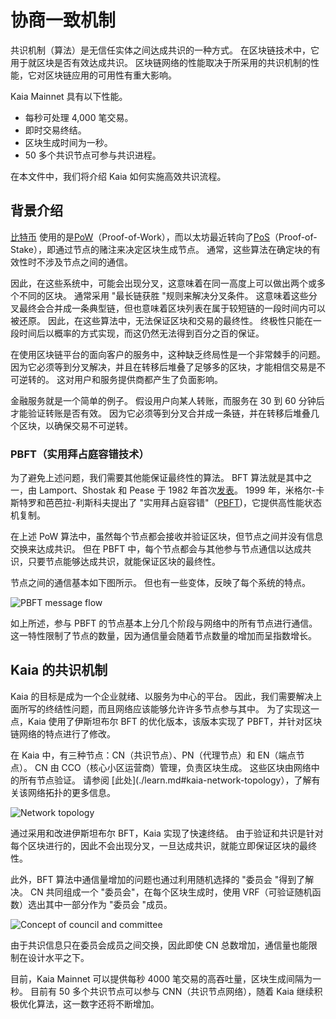 # 协商一致机制

共识机制（算法）是无信任实体之间达成共识的一种方式。 在区块链技术中，它用于就区块是否有效达成共识。 区块链网络的性能取决于所采用的共识机制的性能，它对区块链应用的可用性有重大影响。

Kaia Mainnet 具有以下性能。

- 每秒可处理 4,000 笔交易。
- 即时交易终结。
- 区块生成时间为一秒。
- 50 多个共识节点可参与共识进程。

在本文件中，我们将介绍 Kaia 如何实施高效共识流程。

## 背景介绍<a id="background"></a>

[比特币](https://en.wikipedia.org/wiki/Bitcoin) 使用的是[PoW](https://en.wikipedia.org/wiki/Proof_of_work)（Proof-of-Work），而以太坊最近转向了[PoS](https://en.wikipedia.org/wiki/Proof_of_stake)（Proof-of-Stake），即通过节点的赌注来决定区块生成节点。 通常，这些算法在确定块的有效性时不涉及节点之间的通信。

因此，在这些系统中，可能会出现分叉，这意味着在同一高度上可以做出两个或多个不同的区块。 通常采用 "最长链获胜 "规则来解决分叉条件。 这意味着这些分叉最终会合并成一条典型链，但也意味着区块列表在属于较短链的一段时间内可以被还原。 因此，在这些算法中，无法保证区块和交易的最终性。 终极性只能在一段时间后以概率的方式实现，而这仍然无法得到百分之百的保证。

在使用区块链平台的面向客户的服务中，这种缺乏终局性是一个非常棘手的问题。 因为它必须等到分叉解决，并且在转移后堆叠了足够多的区块，才能相信交易是不可逆转的。 这对用户和服务提供商都产生了负面影响。

金融服务就是一个简单的例子。 假设用户向某人转账，而服务在 30 到 60 分钟后才能验证转账是否有效。 因为它必须等到分叉合并成一条链，并在转移后堆叠几个区块，以确保交易不可逆转。

### PBFT（实用拜占庭容错技术） <a id="pbft-practical-byzantine-fault-tolerance"></a>

为了避免上述问题，我们需要其他能保证最终性的算法。 BFT 算法就是其中之一，由 Lamport、Shostak 和 Pease 于 1982 年首次[发表](https://dl.acm.org/citation.cfm?doid=357172.357176)。 1999 年，米格尔-卡斯特罗和芭芭拉-利斯科夫提出了 "实用拜占庭容错"（[PBFT](http://www.pmg.csail.mit.edu/papers/bft-tocs.pdf))，它提供高性能状态机复制。

在上述 PoW 算法中，虽然每个节点都会接收并验证区块，但节点之间并没有信息交换来达成共识。 但在 PBFT 中，每个节点都会与其他参与节点通信以达成共识，只要节点能够达成共识，就能保证区块的最终性。

节点之间的通信基本如下图所示。 但也有一些变体，反映了每个系统的特点。

![PBFT message flow](/img/learn/pbft.png)

如上所述，参与 PBFT 的节点基本上分几个阶段与网络中的所有节点进行通信。 这一特性限制了节点的数量，因为通信量会随着节点数量的增加而呈指数增长。

## Kaia 的共识机制<a id="consensus-mechanism-in-kaia"></a>

Kaia 的目标是成为一个企业就绪、以服务为中心的平台。 因此，我们需要解决上面所写的终结性问题，而且网络应该能够允许许多节点参与其中。 为了实现这一点，Kaia 使用了伊斯坦布尔 BFT 的优化版本，该版本实现了 PBFT，并针对区块链网络的特点进行了修改。

在 Kaia 中，有三种节点：CN（共识节点）、PN（代理节点）和 EN（端点节点）。 CN 由 CCO（核心小区运营商）管理，负责区块生成。 这些区块由网络中的所有节点验证。 请参阅 [此处](./learn.md#kaia-network-topology），了解有关该网络拓扑的更多信息。

![Network topology](/img/learn/klaytn_network_node.png)

通过采用和改进伊斯坦布尔 BFT，Kaia 实现了快速终结。 由于验证和共识是针对每个区块进行的，因此不会出现分叉，一旦达成共识，就能立即保证区块的最终性。

此外，BFT 算法中通信量增加的问题也通过利用随机选择的 "委员会 "得到了解决。 CN 共同组成一个 "委员会"，在每个区块生成时，使用 VRF（可验证随机函数）选出其中一部分作为 "委员会 "成员。

![Concept of council and committee](/img/learn/council-committee.png)

由于共识信息只在委员会成员之间交换，因此即使 CN 总数增加，通信量也能限制在设计水平之下。

目前，Kaia Mainnet 可以提供每秒 4000 笔交易的高吞吐量，区块生成间隔为一秒。 目前有 50 多个共识节点可以参与 CNN（共识节点网络），随着 Kaia 继续积极优化算法，这一数字还将不断增加。
